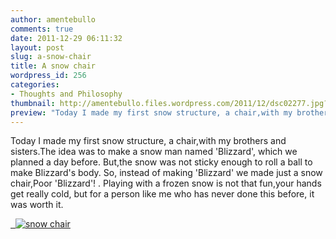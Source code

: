 ```yaml
---
author: amentebullo
comments: true
date: 2011-12-29 06:11:32
layout: post
slug: a-snow-chair
title: A snow chair
wordpress_id: 256
categories:
- Thoughts and Philosophy
thumbnail: http://amentebullo.files.wordpress.com/2011/12/dsc02277.jpg?w=300
preview: "Today I made my first snow structure, a chair,with my brothers and sisters.The idea was to make a snow man named 'Blizzard', which we planned a day before. But,the snow was not sticky enough to roll a ball to make Blizzard's body."
---
```


Today I made my first snow structure, a chair,with my brothers and sisters.The idea was to make a snow man named 'Blizzard', which we planned a day before. But,the snow was not sticky enough to roll a ball to make Blizzard's body. So, instead of making 'Blizzard' we made just a snow chair,Poor 'Blizzard'! . Playing with a frozen snow is not that fun,your hands get really cold, but for a person like me who has never done this before, it was worth it.

[  ![snow chair](http://amentebullo.files.wordpress.com/2011/12/dsc02277.jpg?w=300)](http://amentebullo.files.wordpress.com/2011/12/dsc02277.jpg)
